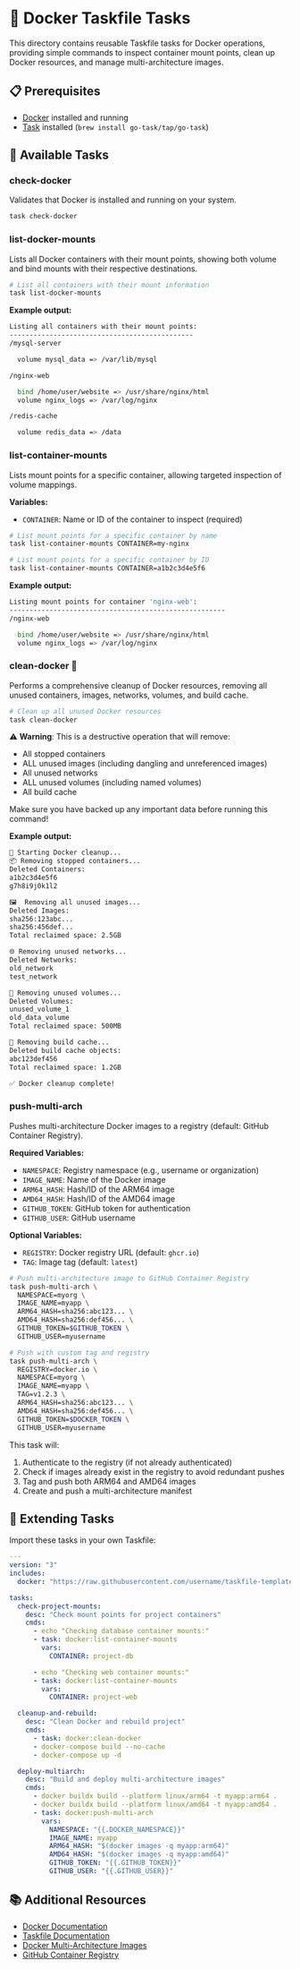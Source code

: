 # 🐳 Docker Taskfile Tasks

This directory contains reusable Taskfile tasks for Docker operations,
providing simple commands to inspect container mount points, clean up Docker
resources, and manage multi-architecture images.

## 📋 Prerequisites

- [Docker](https://docs.docker.com/get-docker/) installed and running
- [Task](https://taskfile.dev) installed (`brew install go-task/tap/go-task`)

## 🎯 Available Tasks

### check-docker

Validates that Docker is installed and running on your system.

```bash
task check-docker
```

### list-docker-mounts

Lists all Docker containers with their mount points, showing both volume and
bind mounts with their respective destinations.

```bash
# List all containers with their mount information
task list-docker-mounts
```

**Example output:**

```bash
Listing all containers with their mount points:
----------------------------------------------
/mysql-server

  volume mysql_data => /var/lib/mysql

/nginx-web

  bind /home/user/website => /usr/share/nginx/html
  volume nginx_logs => /var/log/nginx

/redis-cache

  volume redis_data => /data
```

### list-container-mounts

Lists mount points for a specific container, allowing targeted inspection of
volume mappings.

**Variables:**

- `CONTAINER`: Name or ID of the container to inspect (required)

```bash
# List mount points for a specific container by name
task list-container-mounts CONTAINER=my-nginx

# List mount points for a specific container by ID
task list-container-mounts CONTAINER=a1b2c3d4e5f6
```

**Example output:**

```bash
Listing mount points for container 'nginx-web':
------------------------------------------------------
/nginx-web

  bind /home/user/website => /usr/share/nginx/html
  volume nginx_logs => /var/log/nginx
```

### clean-docker 🧹

Performs a comprehensive cleanup of Docker resources, removing all unused
containers, images, networks, volumes, and build cache.

```bash
# Clean up all unused Docker resources
task clean-docker
```

⚠️ **Warning**: This is a destructive operation that will remove:

- All stopped containers
- ALL unused images (including dangling and unreferenced images)
- All unused networks
- ALL unused volumes (including named volumes)
- All build cache

Make sure you have backed up any important data before running this command!

**Example output:**

```bash
🧹 Starting Docker cleanup...
📦 Removing stopped containers...
Deleted Containers:
a1b2c3d4e5f6
g7h8i9j0k1l2

🖼️  Removing all unused images...
Deleted Images:
sha256:123abc...
sha256:456def...
Total reclaimed space: 2.5GB

🌐 Removing unused networks...
Deleted Networks:
old_network
test_network

💾 Removing unused volumes...
Deleted Volumes:
unused_volume_1
old_data_volume
Total reclaimed space: 500MB

🔨 Removing build cache...
Deleted build cache objects:
abc123def456
Total reclaimed space: 1.2GB

✅ Docker cleanup complete!
```

### push-multi-arch

Pushes multi-architecture Docker images to a registry
(default: GitHub Container Registry).

**Required Variables:**

- `NAMESPACE`: Registry namespace (e.g., username or organization)
- `IMAGE_NAME`: Name of the Docker image
- `ARM64_HASH`: Hash/ID of the ARM64 image
- `AMD64_HASH`: Hash/ID of the AMD64 image
- `GITHUB_TOKEN`: GitHub token for authentication
- `GITHUB_USER`: GitHub username

**Optional Variables:**

- `REGISTRY`: Docker registry URL (default: `ghcr.io`)
- `TAG`: Image tag (default: `latest`)

```bash
# Push multi-architecture image to GitHub Container Registry
task push-multi-arch \
  NAMESPACE=myorg \
  IMAGE_NAME=myapp \
  ARM64_HASH=sha256:abc123... \
  AMD64_HASH=sha256:def456... \
  GITHUB_TOKEN=$GITHUB_TOKEN \
  GITHUB_USER=myusername

# Push with custom tag and registry
task push-multi-arch \
  REGISTRY=docker.io \
  NAMESPACE=myorg \
  IMAGE_NAME=myapp \
  TAG=v1.2.3 \
  ARM64_HASH=sha256:abc123... \
  AMD64_HASH=sha256:def456... \
  GITHUB_TOKEN=$DOCKER_TOKEN \
  GITHUB_USER=myusername
```

This task will:

1. Authenticate to the registry (if not already authenticated)
1. Check if images already exist in the registry to avoid redundant pushes
1. Tag and push both ARM64 and AMD64 images
1. Create and push a multi-architecture manifest

## 🔧 Extending Tasks

Import these tasks in your own Taskfile:

```yaml
---
version: "3"
includes:
  docker: "https://raw.githubusercontent.com/username/taskfile-templates/main/docker/Taskfile.yaml"

tasks:
  check-project-mounts:
    desc: "Check mount points for project containers"
    cmds:
      - echo "Checking database container mounts:"
      - task: docker:list-container-mounts
        vars:
          CONTAINER: project-db

      - echo "Checking web container mounts:"
      - task: docker:list-container-mounts
        vars:
          CONTAINER: project-web

  cleanup-and-rebuild:
    desc: "Clean Docker and rebuild project"
    cmds:
      - task: docker:clean-docker
      - docker-compose build --no-cache
      - docker-compose up -d

  deploy-multiarch:
    desc: "Build and deploy multi-architecture images"
    cmds:
      - docker buildx build --platform linux/arm64 -t myapp:arm64 .
      - docker buildx build --platform linux/amd64 -t myapp:amd64 .
      - task: docker:push-multi-arch
        vars:
          NAMESPACE: "{{.DOCKER_NAMESPACE}}"
          IMAGE_NAME: myapp
          ARM64_HASH: "$(docker images -q myapp:arm64)"
          AMD64_HASH: "$(docker images -q myapp:amd64)"
          GITHUB_TOKEN: "{{.GITHUB_TOKEN}}"
          GITHUB_USER: "{{.GITHUB_USER}}"
```

## 📚 Additional Resources

- [Docker Documentation](https://docs.docker.com/)
- [Taskfile Documentation](https://taskfile.dev/docs/)
- [Docker Multi-Architecture Images](https://docs.docker.com/build/building/multi-platform/)
- [GitHub Container Registry](https://docs.github.com/en/packages/working-with-a-github-packages-registry/working-with-the-container-registry)
